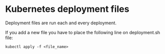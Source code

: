 # Kubernetes deployment files #

Deployment files are run each and every deployment.

If you add a new file you have to place the following line on deployment.sh file:

```
kubectl apply -f <file_name>
```

